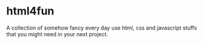 # html4fun
A collection of somehow fancy every day use html, css and javascript stuffs that you might need in your next project.
